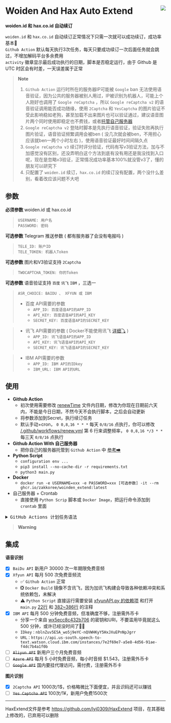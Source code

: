 
# Woiden And Hax Auto Extend <img align="right" src="https://img.shields.io/badge/2022.11.20-activity-success" />

**woiden.id 和 hax.co.id 自动续订** 

`woiden.id` 和 `hax.co.id` 自动续订正常情况下只需一次就可以成功续订，成功率基本💯</br>
`Github Action` 默认每天执行3次任务，每天只要成功续订一次后面任务就会跳过，不增加解码平台多余费用</br>
`activity` 徽章显示最后成功执行的日期，脚本是否稳定运行，由于 Github 是 UTC 时区会有时差，一天误差属于正常

> **Note**
> 1. `Github Action` 运行时所在的服务器IP可能被 `Google` ban 无法使用语音验证，因为公共的服务器被别人用过，IP被识别为机器人，可能上个人刚好也调用了 `Google reCaptcha` ，所以 `Google reCaptcha v2` 的语音验证调用能否成功随缘，使用 `2Captcha` 和 `YesCaptcha` 的图片验证不受此影响稳如老狗，甚至加载不出来图片也可以验证通过，建议语音图片两个同时使用即稳定也不费钱，或者[托管自己服务器](https://docs.github.com/cn/actions/hosting-your-own-runners/about-self-hosted-runners)</br>
> 3. `Google reCaptcha v2` 登陆时脚本是先执行语音验证，验证失败再执行图片验证，语音验证频繁调用会被ben ( 没几次就会被ben，不用担心应该就ben一两个小时左右 )，使用语音验证最好时间间隔久点<br/>
> 4. `Google reCaptcha v3` 续订时评分验证，代码有写v3验证方法，加与不加感觉没有区别，还没弄明白这个方法到底有没有用还是我没找到入口呢，现在是忽略v3验证，正常情况成功率基本100%就没管v3了，懂的朋友可以研究下
> 5. 只配置了 `woiden.id` 续订，`hax.co.id` 的续订没有配置，两个没什么差别，看着改应该问题不大吧

## 参数
<kbd>**必须参数**</kbd> woiden.id 或 hax.co.id
> `USERNAME: 用户名`</br>
> `PASSWORD: 密码`</br>

<kbd>**可选参数**</kbd> Telegram 推送参数 ( 都有服务器了会没有电报吗 )
> `TELE_ID: 账户ID`</br>
> `TELE_TOKEN: 机器人Token`</br>

<kbd>**可选参数**</kbd> 图片和V3验证支持 `2Captcha`
> `TWOCAPTCHA_TOKEN: 你的Token`</br>

<kbd>**可选参数**</kbd> 语音验证支持 `百度` `讯飞` `IBM` ，三选一
> `ASR_CHOICE: BAIDU 、 XFYUN 或 IBM`
> - 百度 API需要的参数</br>
>     - `APP_ID: 百度语音API的APP_ID`</br>
>     - `API_KEY: 百度语音API的API_KEY`</br>
>     - `SECRET_KEY: 百度语音API的SECRET_KEY`</br>

> - 讯飞 API需要的参数 ( Docker不能使用讯飞 [详细⤵](#001) )</br>
>     - `APP_ID: 讯飞语音API的APP_ID`</br>
>     - `API_KEY: 讯飞语音API的API_KEY`</br>
>     - `SECRET_KEY: 讯飞语音API的SECRET_KEY`</br>

> - IBM API需要的参数</br>
>     - `APP_ID: IBM API的IDkey`</br>
>     - `IBM_URL: IBM API的URL`</br>

## 使用

- **Github Action**
  - 初次使用需要修改 [renewTime](https://github.com/Zakkoree/woiden_extend/blob/main/renewTime#L1) 文件内日期，修改为你现在日期前六天内，不能是今日日期，不然今天不会执行脚本，之后会自动更新
  - 将参数添加到Secret，执行续订任务
  - 默认手动+cron， `0 0,8,16 * * *` 每天 `0/8/16` 点执行，你可以修改 [/.github/workflows/renew.yml](https://github.com/Zakkoree/woiden_extend/blob/main/.github/workflows/renew.yml#L6) 第 6 行来调整频率，
    `0 0,8,16 */3 * *` 每三天 `0/8/16` 点执行
- **Github Action With 自己服务器**
  - 把你自己的服务器托管到 `Github Action` 中 [参考➡](https://docs.github.com/cn/actions/hosting-your-own-runners/about-self-hosted-runners)
- **Python Script**
  - `configuration env ...`
  - `pip3 install --no-cache-dir -r requirements.txt`
  - `python3 main.py`
- **Docker**</br>
  - `docker run -e USERNAME=xxx -e PASSWORD=xxx [可选参数] -it --rm  ghcr.io/zakkoree/woinden_extend:latest`
- 自己服务器 + Crontab
  - 直接使用 `Python Scrip` 脚本或 `Docker Image`，把运行命令添加到 `crontab` 里面

<details>
 <summary><kbd>GitHub Actions 计划任务语法</kbd></summary>
    
---
    
计划任务语法有 5 个字段，中间用空格分隔，每个字段代表一个时间单位。</br>
<kbd>时区为UTC</kbd></br>

```plain
┌───────────── 分钟 (0 - 59)
│ ┌───────────── 小时 (0 - 23)
│ │ ┌───────────── 日 (1 - 31)
│ │ │ ┌───────────── 月 (1 - 12 或 JAN-DEC)
│ │ │ │ ┌───────────── 星期 (0 - 6 或 SUN-SAT)
│ │ │ │ │
│ │ │ │ │
│ │ │ │ │
* * * * *
```

每个时间字段的含义：

|符号   | 描述        | 举例                                        |
| ----- | -----------| -------------------------------------------|
| `*`   | 任意值      | `* * * * *` 每天每小时每分钟                  |
| `,`   | 值分隔符    | `1,3,4,7 * * * *` 每小时的 1 3 4 7 分钟       |
| `-`   | 范围       | `1-6 * * * *` 每小时的 1-6 分钟               |
| `/`   | 每         | `*/15 * * * *` 每隔 15 分钟                  |

**注**：由于 GitHub Actions 的限制，如果设置为 `* * * * *` 实际的执行频率为每 5 分执行一次。

***

</details>

>  **Warning**

## 集成
<kbd>**语音识别**</kbd>
- [x] `BaiDu API` 新用户 30000 次一年期限免费音频
- [x] `Xfyun API` 每月 500 次免费音频流</br><a id='001' />
    - ✅ `Github Action` 正常</br>
    - ❎ `Docker Build` 镜像不含讯飞，因为加讯飞构建会导致各种依赖冲突和系统依赖包，未解决</br>
    - ⚠ `Python Script` 直接运行需要安装 [xfyunAPI.py 的依赖项](https://github.com/Zakkoree/woiden_extend/blob/main/xfyunAPI.py#L4-L10) 和打开 `main.py` [22行](https://github.com/Zakkoree/woiden_extend/blob/main/main.py#L22) 和 [382~386行](https://github.com/Zakkoree/woiden_extend/blob/main/main.py#L382-L386) 的注释
- [x] `IBM API` 每月 500 分钟免费音频，但准确度不够，注册需外币卡</br>
    - 分享一个来自 [wx5ecc8c432b706](https://blog.51cto.com/u_14825502) 的密钥和URl，不要滥用毕竟就这么 500 分钟，或许已经没时间了🤷‍♂️</br>
    - `IDkey：nblnZuv5E5A_wo5j9eYC-nQVWHKyY5HxJXuEPnNpJgrr`</br>
    - `URL：https://api.us-south.speech-to-text.watson.cloud.ibm.com/instances/7e2f69e7-a5e8-4d56-91ae-f4dc7b4a1f0b`
- [ ] ~~`Aliyun API`~~ 新用户三个月免费音频
- [ ] ~~`Azure API`~~ 每月 5 小时免费音频，每小时音频 $1.543，注册需外币卡
- [ ] ~~`Google API`~~ 国内要挂代理访问，需付费，注册需外币卡

<kbd>**图片识别**</kbd>
- [x] `2Captcha API` 1000次/1$，价格略微比下面便宜，并且识码还可以赚钱
- [ ] ~~`Yes Captcha API`~~ 100次/1¥，新用户免费1500次

---

HaxExtend文件是参考 https://github.com/lyj0309/HaxExtend 项目，在其基础上修改的，已弃用可以删除<br>


